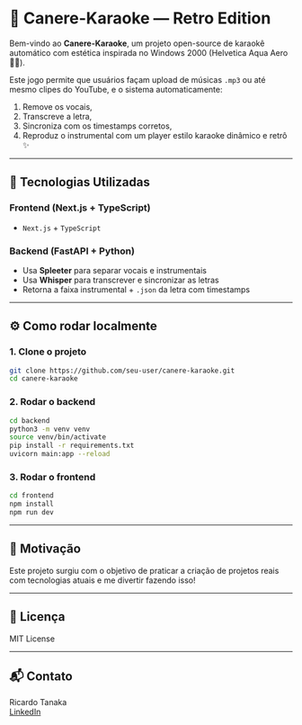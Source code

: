 # 🎤 Canere-Karaoke — Retro Edition

Bem-vindo ao **Canere-Karaoke**, um projeto open-source de karaokê automático com estética inspirada no Windows 2000 (Helvetica Aqua Aero 🌊🌀). 

Este jogo permite que usuários façam upload de músicas `.mp3` ou até mesmo clipes do YouTube, e o sistema automaticamente:
1. Remove os vocais,
2. Transcreve a letra,
3. Sincroniza com os timestamps corretos,
4. Reproduz o instrumental com um player estilo karaoke dinâmico e retrô ✨

---

## 🔧 Tecnologias Utilizadas

### Frontend (Next.js + TypeScript)
- `Next.js` + `TypeScript`

### Backend (FastAPI + Python)
- Usa **Spleeter** para separar vocais e instrumentais
- Usa **Whisper** para transcrever e sincronizar as letras
- Retorna a faixa instrumental + `.json` da letra com timestamps

---

## ⚙️ Como rodar localmente

### 1. Clone o projeto
```bash
git clone https://github.com/seu-user/canere-karaoke.git
cd canere-karaoke
```

### 2. Rodar o backend
```bash
cd backend
python3 -m venv venv
source venv/bin/activate
pip install -r requirements.txt
uvicorn main:app --reload
```

### 3. Rodar o frontend
```bash
cd frontend
npm install
npm run dev
```

---


## 🧠 Motivação

Este projeto surgiu com o objetivo de praticar a criação de projetos reais com tecnologias atuais e me divertir fazendo isso!

---

## 📜 Licença

MIT License

---

## 📬 Contato

Ricardo Tanaka  
[LinkedIn](https://www.linkedin.com/in/tanakaricardo/)